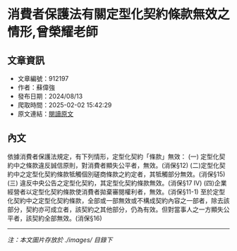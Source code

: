 # 消費者保護法有關定型化契約條款無效之情形,曾榮耀老師

## 文章資訊
- 文章編號：912197
- 作者：蘇偉強
- 發布日期：2024/08/13
- 爬取時間：2025-02-02 15:42:29
- 原文連結：[閱讀原文](https://real-estate.get.com.tw/Columns/detail.aspx?no=912197)

## 內文
依據消費者保護法規定，有下列情形，定型化契約「條款」無效：
 (一) 定型化契約中之條款違反誠信原則，對消費者顯失公平者，無效。(消保§12) 
 (二)定型化契約中之定型化契約條款牴觸個別磋商條款之約定者，其牴觸部分無效。(消保§15) 
 (三) 違反中央公告之定型化契約，其定型化契約條款無效。(消保§17 IV) 
 (四)企業經營者以定型化契約條款使消費者拋棄審閱權利者，無效。(消保§11-1) 
至於定型化契約中之定型化契約條款，全部或一部無效或不構成契約內容之一部者，除去該部分，契約亦可成立者，該契約之其他部分，仍為有效。但對當事人之一方顯失公平者，該契約全部無效。(消保§16)

---
*注：本文圖片存放於 ./images/ 目錄下*
